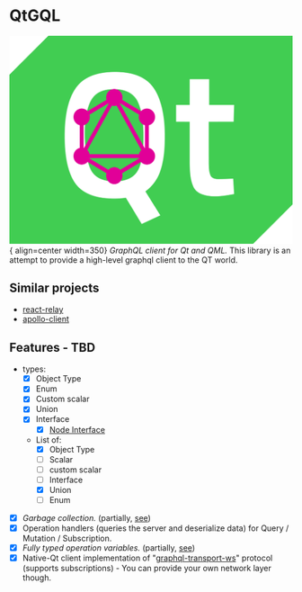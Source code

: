 # QtGQL

![Logo](./assets/logo.svg){ align=center width=350}
*GraphQL client for Qt and QML.*
This library is an attempt to provide a high-level graphql client to the QT world.
## Similar projects
- [react-relay](https://relay.dev/)
- [apollo-client](https://www.apollographql.com/docs/react/)

## Features - TBD
- types:
    - [x] Object Type
    - [x] Enum
    - [x] Custom scalar
    - [x] Union
    - [x] Interface
      - [x] [Node Interface](./server-requirements.md#node-interface)
    - List of:
        - [x] Object Type
        - [ ] Scalar
        - [ ] custom scalar
        - [ ] Interface
        - [x] Union
        - [ ] Enum
- [x] *Garbage collection.* (partially, [see](https://github.com/qtgql/qtgql/issues/277))
- [x] Operation handlers (queries the server and deserialize data) for Query / Mutation / Subscription.
- [x] *Fully typed operation variables.* (partially, [see](https://github.com/qtgql/qtgql/issues/272))
- [x] Native-Qt client implementation of "[graphql-transport-ws](https://github.com/enisdenjo/graphql-ws/blob/master/PROTOCOL.md)" protocol (supports subscriptions) - You can provide your own network layer though.
